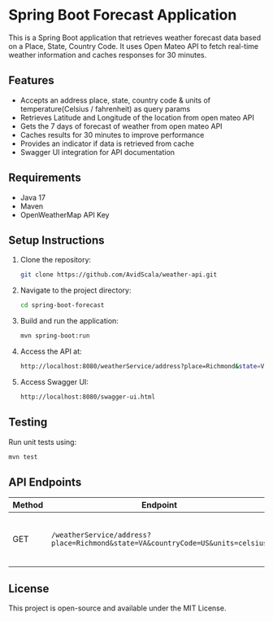 # Spring Boot Forecast Application

This is a Spring Boot application that retrieves weather forecast data based on a Place, State, Country Code. It uses Open Mateo API to fetch real-time weather information and caches responses for 30 minutes.

## Features
- Accepts an address place, state, country code  & units of temperature(Celsius / fahrenheit) as query params
- Retrieves Latitude and Longitude of the location from open mateo API 
- Gets the 7 days of forecast of weather from open mateo API
- Caches results for 30 minutes to improve performance
- Provides an indicator if data is retrieved from cache
- Swagger UI integration for API documentation

## Requirements
- Java 17
- Maven
- OpenWeatherMap API Key

## Setup Instructions
1. Clone the repository:
   ```sh
   git clone https://github.com/AvidScala/weather-api.git
   ```
2. Navigate to the project directory:
   ```sh
   cd spring-boot-forecast
   ```

3. Build and run the application:
   ```sh
   mvn spring-boot:run
   ```
4. Access the API at:
   ```sh
   http://localhost:8080/weatherService/address?place=Richmond&state=VA&countryCode=USA&units=celsius
   ```
5. Access Swagger UI:
   ```sh
   http://localhost:8080/swagger-ui.html
   ```

## Testing
Run unit tests using:
```sh
mvn test
```

## API Endpoints
| Method | Endpoint                                                                       | Description |
|--------|--------------------------------------------------------------------------------|-------------|
| GET | `/weatherService/address?place=Richmond&state=VA&countryCode=US&units=celsius` | Retrieves weather forecast for the given ZIP code |

## License
This project is open-source and available under the MIT License.

